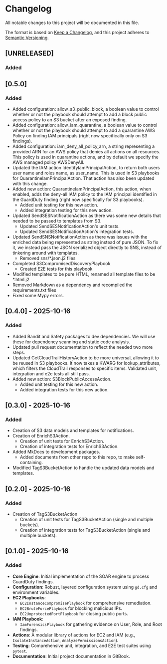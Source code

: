 # Changelog

All notable changes to this project will be documented in this file.

The format is based on [Keep a Changelog](https://keepachangelog.com/en/1.0.0/),
and this project adheres to [Semantic Versioning](https://semver.org/spec/v2.0.0.html).

## [UNRELEASED]

### Added



## [0.5.0]

### Added
- Added configuration: allow_s3_public_block, a boolean value to control whether or not the playbook should attempt to add a block public access policy to an S3 bucket after an exposed finding.
- Added configuration: allow_iam_quarantine, a boolean value to control whether or not the playbook should attempt to add a quarantine AWS Policy on finding IAM principals (right now specifically only on S3 findings).
- Added configuration: iam_deny_all_policy_arn, a string representing a provided ARN for an AWS policy that denies all actions on all resources. This policy is used in quarantine actions, and by default we specify the AWS managed policy AWSDenyAll.
- Updated the IAM action IdentifyIamPrincipalAction, to return both users user name and roles name, as user_name. This is used in S3 playbooks for QuarantineIamPrincipalAction. That action has also been updated with this change.
- Added new action: QuarantineIamPrincipalAction, this action, when enabled, adds the deny-all IAM policy to the IAM principal identified in the GuardDuty finding (right now specifically for S3 playbooks).
  - Added unit testing for this new action.
  - Added integration testing for this new action.
- Updated SendSESNotificationAction as there was some new details that needed to be passed to templates from S3.
  - Updated SendSESNotificationAction's unit tests.
  - Updated SendSESNotificationAction's integration tests.
- Updated SendSNSNotificationAction as there was issues with the enriched data being represented as string instead of pure JSON. To fix it, we instead pass the JSON serialized object directly to SNS, instead of tinkering around with templates.
  - Removed sns/*.json.j2 files
- Completed S3CompromisedDiscoveryPlaybook
  - Created E2E tests for this playbook
- Modified templates to be pure HTML, renamed all template files to be *.html.j2
- Removed Markdown as a dependency and recompiled the requirements.txt files
- Fixed some Mypy errors.

## [0.4.0] - 2025-10-16

### Added
- Added Bandit and Safety packages to dev dependencies. We will use these
for dependency scanning and static code analysis. 
- Updated pull request documentation to reflect the needed two more steps.
- Updated GetCloudTrailHistoryAction to be more universal, allowing it to be reused in S3 playbooks. It now takes a KWARG for lookup_attributes, which filters the CloudTrail responses to specific items. Validated unit, integration and e2e tests all still pass.
- Added new action: S3BlockPublicAccessAction.
  - Added unit testing for this new action.
  - Added integration tests for this new action.

## [0.3.0] - 2025-10-16

### Added
- Creation of S3 data models and templates for notifications.
- Creation of EnrichS3Action.
  - Creation of unit tests for EnrichS3Action.
  - Creation of integration tests for EnrichS3Action.
- Added MkDocs to development packages.
  - Added documents from other repo to this repo, to make self-containing.
- Modified TagS3BucketAction to handle the updated data models and templates.


## [0.2.0] - 2025-10-16

### Added
- Creation of TagS3BucketAction
  - Creation of unit tests for TagS3BucketAction (single and multiple buckets).
  - Creation of integration tests for TagS3BucketAction (single and multiple buckets).

## [0.1.0] - 2025-10-16

### Added
- **Core Engine**: Initial implementation of the SOAR engine to process GuardDuty findings.
- **Configuration**: Robust, layered configuration system using `gd.cfg` and environment variables.
- **EC2 Playbooks**:
  - `EC2InstanceCompromisePlaybook` for comprehensive remediation.
  - `EC2BruteForcePlaybook` for blocking malicious IPs.
  - `EC2UnprotectedPortPlaybook` for closing public ports.
- **IAM Playbook**:
  - `IamForensicsPlaybook` for gathering evidence on User, Role, and Root findings.
- **Actions**: A modular library of actions for EC2 and IAM (e.g., `IsolateInstanceAction`, `AnalyzePermissionsAction`).
- **Testing**: Comprehensive unit, integration, and E2E test suites using `pytest`.
- **Documentation**: Initial project documentation in GitBook.